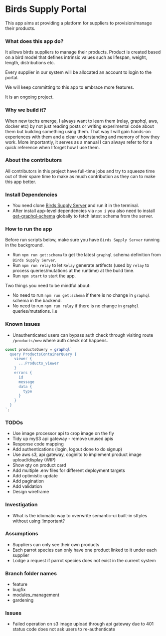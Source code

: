 # Birds Supply Portal

This app aims at providing a platform for suppliers to provision/manage their products.

### What does this app do?
It allows birds suppliers to manage their products. Product is created based on a bird model that defines intrinsic values such as lifespan, weight, length, distributions etc.

Every supplier in our system will be allocated an account to login to the portal.

We will keep committing to this app to embrace more features.

It is an ongoing project.

### Why we build it?
When new techs emerge, I always want to learn them (relay, graphql, aws, docker etc) by not just reading posts or writing experimental code about them but building something using them. That way I will gain hands-on experiences with them and a clear understanding and memory of how they work. More importantly, it serves as a manual I can always refer to for a quick reference when I forget how I use them.

### About the contributors
All contributors in this project have full-time jobs and try to squeeze time out of their spare time to make as much contribution as they can to make this app better.

### Install Dependencies
* You need clone [Birds Supply Server](https://github.com/DavidHe1127/birds-supply-server) and run it in the terminal.
* After install app-level dependencies via `npm i` you also need to install [get-graphql-schema](https://github.com/graphcool/get-graphql-schema) globally to fetch latest schema from the server.

### How to run the app
Before run scripts below, make sure you have `Birds Supply Server` running in the background.
* Run `npm run get:schema` to get the latest `graphql` schema definition from `Birds Supply Server`.
* Run `npm run relay` to let `Relay` generate artifects (used by `relay` to process queries/mutations at the runtime) at the build time.
* Run `npm start` to start the app.

Two things you need to be mindful about:
* No need to run `npm run get:schema` if there is no change in `graphql` schema in the backend.
* No need to run `npm run relay` if there is no change in `graphql` queries/mutations. i.e

### Known issues
* Unauthenticated users can bypass auth check through visiting route `/products/new` where auth check not happens.

```js
const productsQuery = graphql`
  query ProductsContainerQuery {
    viewer {
      ...Products_viewer
    }
    errors {
      id
      message
      data {
        type
      }
    }
  }
`;
```

### TODOs
* Use image processor api to crop image on the fly
* Tidy up myS3 api gateway - remove unused apis
* Response code mapping
* Add authentications (login, logout done to do signup)
* Use aws s3, api gateway, coginito to implement product image upload/display (WIP)
* Show qty on product card
* Add multiple .env files for different deployment targets
* Add optimistic update
* Add pagination
* Add validation
* Design wireframe

### Investigation
* What is the idiomatic way to overwrite semantic-ui built-in sttyles without using !important?

### Assumptions
* Suppliers can only see their own products
* Each parrot species can only have one product linked to it under each supplier
* Lodge a request if parrot species does not exist in the current system

### Branch folder names
* feature
* bugfix
* modules_management
* gardening

### Issues
* Failed operation on s3 image upload through api gateway due to 401 status code does not ask users to re-authenticate
